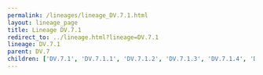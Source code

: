 ```yaml
---
permalink: /lineages/lineage_DV.7.1.html
layout: lineage_page
title: Lineage DV.7.1
redirect_to: ../lineage.html?lineage=DV.7.1
lineage: DV.7.1
parent: DV.7
children: ['DV.7.1', 'DV.7.1.1', 'DV.7.1.2', 'DV.7.1.3', 'DV.7.1.4', 'DV.7.1.5', 'DV.7.1.6', 'DV.7.1.7', 'DV.7.1.8', 'DV.7.1.9']
---
```

